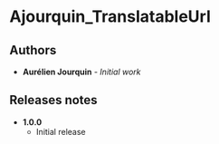 # Ajourquin_TranslatableUrl



## Authors

* **Aurélien Jourquin**       - *Initial work*

## Releases notes
* **1.0.0**
    * Initial release
